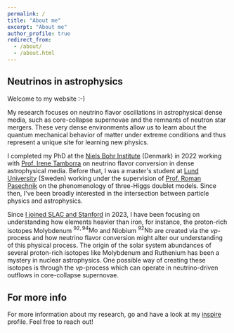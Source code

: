 ```yaml
---
permalink: /
title: "About me"
excerpt: "About me"
author_profile: true
redirect_from: 
  - /about/
  - /about.html
---
```


## Neutrinos in astrophysics 

Welcome to my website :-)

My research focuses on neutrino flavor oscillations in astrophysical dense media, such as core-collapse supernovae and the remnants of neutron star mergers. These very dense environments allow us to learn about the quantum mechanical behavior of matter under extreme conditions and thus represent a unique site for learning new physics.

I completed my PhD at the [Niels Bohr Institute](https://nbi.ku.dk/english/research/astrophysics/astronu/) (Denmark) in 2022 working with [Prof. Irene Tamborra](https://nbi.ku.dk/english/staff/?pure=en/persons/526828) on neutrino flavor conversion in dense astrophysical media. Before that, I was a master's student at [Lund University](https://www.lunduniversity.lu.se/lubas/i-uoh-lu-NAFYK-TEFY) (Sweden) working under the supervision of [Prof. Roman Pasechnik](https://portal.research.lu.se/en/persons/roman-pasechnik) on the phenomenology of three-Higgs doublet models. Since then, I've been broadly interested in the intersection between particle physics and astrophysics.

Since [I joined SLAC and Stanford](https://theory.slac.stanford.edu/person/ian-padilla-gay) in 2023, I have been focusing on understanding how elements heavier than iron, for instance, the proton-rich isotopes Molybdenum $^{92,94}\mathrm{Mo}$  and Niobium $^{92}\mathrm{Nb}$ are created via the $\nu p$-process and how neutrino flavor conversion might alter our understanding of this physical process. The origin of the solar system abundances of several proton-rich isotopes like Molybdenum and Ruthenium has been a mystery in nuclear astrophysics. One possible way of creating these isotopes is through the $\nu p$-process which can operate in neutrino-driven outflows in core-collapse supernovae. 

## For more info

For more information about my research, go and have a look at my [inspire](https://inspirehep.net/authors/1767008?ui-citation-summary=true) profile. Feel free to reach out! 
